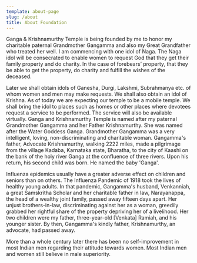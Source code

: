 ```yaml
---
template: about-page
slug: /about
title: About Foundation
---
```



Ganga & Krishnamurthy Temple is being founded by me to honor my charitable paternal Grandmother Gangamma and also my Great Grandfather who treated her well. I am commencing with one idol of Naga. The Naga idol will be consecrated to enable women to request God that they get their family property and do charity. In the case of forebears’ property, that they be able to get the property, do charity and fulfill the wishes of the deceased. 

​Later we shall obtain idols of Ganesha, Durgi, Lakshmi, Subrahmanya etc. of whom women and men may make requests. We shall also obtain an idol of Krishna. As of today we are expecting our temple to be a mobile temple. We shall bring the idol to places such as homes or other places where devotees request a service to be performed. The service will also be available virtually. Ganga and Krishnamurthy Temple is named after my paternal Grandmother Gangamma and her Father Krishnamurthy. She was named after the Water Goddess Ganga. Grandmother Gangamma was a very intelligent, loving, non-discriminating and charitable woman. Gangamma's father, Advocate Krishnamurthy, walking 2222 miles, made a pilgrimage from the village Kadaba, Karnataka state, Bharatha, to the city of Kaashi on the bank of the holy river Ganga at the confluence of three rivers. Upon his return, his second child was born. He named the baby 'Ganga'.

Influenza epidemics usually have a greater adverse effect on children and seniors than on others. The Influenza Pandemic of 1918 took the lives of healthy young adults. In that pandemic, Gangamma's husband, Venkanniah, a great Samskritha Scholar and her charitable father in law, Narayanappa, the head of a wealthy joint family, passed away fifteen days apart. Her unjust brothers-in-law, discriminating against her as a woman, greedily grabbed her rightful share of the property depriving her of a livelihood. Her two children were my father, three-year-old \[Venkata] Ramiah, and his younger sister. By then, Gangamma's kindly father, Krishnamurthy, an advocate, had passed away.

More than a whole century later there has been no self-improvement in most Indian men regarding their attitude towards women. Most Indian men and women still believe in male superiority.
